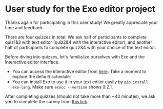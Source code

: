 # User study for the Exo editor project

Thanks again for participating in this user study! We greatly appreciate your time and feedback.

There are four quizzes in total. We ask half of participants to complete quiz1&3 with text editor (quiz2&4 with the interactive editor), and another half of participants to complete quiz2&4 with your choice of the text editor.

Before diving into quizzes, let's familialize ourselves with Exo and the interactive editor interface.

- You can access the interactive editor from [here](http://98.82.12.243:8080/). Take a moment to explore the default schedule.
- You can install Exo to use it in your text editor easily by `pip install exo-lang`. Make sure `exocc --version` shows 0.2.1.

After completing quizzes (should not take more than ~40 minutes), we ask you to complete the survey from [this link](https://forms.gle/tLZA8UUExGv6mPaJ6).
